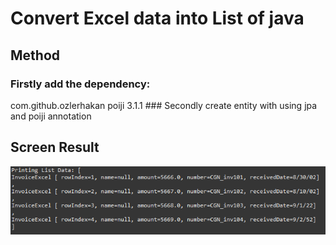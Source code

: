 # Convert Excel data into List of java

## Method
### Firstly add the dependency:
<dependency>
  <groupId>com.github.ozlerhakan</groupId>
  <artifactId>poiji</artifactId>
  <version>3.1.1</version>
</dependency>
### Secondly create entity with using jpa and poiji annotation

## Screen Result

![](./capture/result.png)
